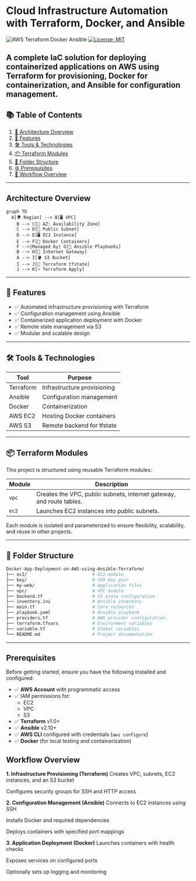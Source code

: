 # Cloud Infrastructure Automation with Terraform, Docker, and Ansible

![AWS Terraform Docker Ansible](https://img.shields.io/badge/AWS-Terraform_Ansible_Docker-orange) 
[![License: MIT](https://img.shields.io/badge/License-MIT-blue.svg)](LICENSE)

A complete IaC solution for deploying containerized applications on AWS using Terraform for provisioning, Docker for containerization, and Ansible for configuration management.
---
## 📚 Table of Contents

1. [📌 Architecture Overview](#architecture-overview)
2. [🚀 Features](#-features)
3. [🛠️ Tools & Technologies](#️-tools--technologies)
4. [📦 Terraform Modules](#-terraform-modules)
5. [📂 Folder Structure](#-folder-structure)
6. [⚙️ Prerequisites](#prerequisites)
7. [🔄 Workflow Overview](#workflow-overview)
---
## Architecture Overview
``` mermaid
graph TD
  A[🌍 Region] --> B[🖥️ VPC]
    B --> C[📍 AZ: Availability Zone]
    C --> D[📶 Public Subnet]
    D --> E[🖥️ EC2 Instance]
    E --> F[🐳 Docker Containers]
    F -->|Managed by| G[🤖 Ansible Playbooks]
    B --> H[🌉 Internet Gateway]
    A --> I[🪣 S3 Bucket]
    I --> J[📁 Terraform tfstate]
    J --> K[⚡ Terraform Apply]
```
---

## 🚀 Features

- ✅ Automated infrastructure provisioning with Terraform
- ✅ Configuration management using Ansible
- ✅ Containerized application deployment with Docker
- ✅ Remote state management via S3
- ✅ Modular and scalable design

---

## 🛠️ Tools & Technologies

| Tool        | Purpose                        |
|-------------|--------------------------------|
| Terraform   | Infrastructure provisioning    |
| Ansible     | Configuration management       |
| Docker      | Containerization               |
| AWS EC2     | Hosting Docker containers      |
| AWS S3      | Remote backend for tfstate     |

---

## 📦 Terraform Modules

This project is structured using reusable Terraform modules:

| Module  | Description |
|---------|-------------|
| `vpc`   | Creates the VPC, public subnets, internet gateway, and route tables. |
| `ec2`   | Launches EC2 instances into public subnets. |

Each module is isolated and parameterized to ensure flexibility, scalability, and reuse in other projects.

---
## 📂 Folder Structure

```bash
Docker-App-Deployment-on-AWS-using-Ansible-Terraform/
├── ec2/                         # EC2 module
├── key/                         # SSH key pair
├── my-web/                      # Application files
├── vpc/                         # VPC module
├── backend.tf                   # S3 state configuration
├── inventory.ini                # Ansible inventory
├── main.tf                      # Core resources
├── playbook.yaml                # Ansible playbook
├── providers.tf                 # AWS provider configuration
├── terraform.tfvars             # Environment variables
├── variable.tf                  # Global variables
└── README.md                    # Project documentation
```
---
## Prerequisites

Before getting started, ensure you have the following installed and configured:

- ✅ **AWS Account** with programmatic access
- ✅ IAM permissions for:
  - EC2
  - VPC
  - S3
- ✅ **Terraform** v1.0+
- ✅ **Ansible** v2.10+
- ✅ **AWS CLI** configured with credentials (`aws configure`)
- ✅ **Docker** (for local testing and containerization)

## Workflow Overview
**1. Infrastructure Provisioning (Terraform)**
Creates VPC, subnets, EC2 instances, and an S3 bucket

Configures security groups for SSH and HTTP access

**2. Configuration Management (Ansible)**
Connects to EC2 instances using SSH

Installs Docker and required dependencies

Deploys containers with specified port mappings

**3. Application Deployment (Docker)**
Launches containers with health checks

Exposes services on configured ports

Optionally sets up logging and monitoring


